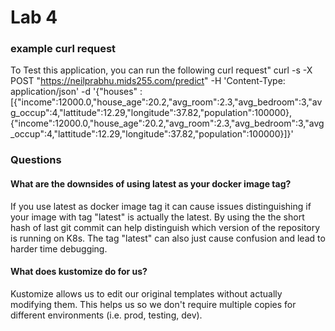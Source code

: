 # Lab 4

### example curl request
To Test this application, you can run the following curl request"
curl -s -X POST "https://neilprabhu.mids255.com/predict" -H 'Content-Type: application/json' -d '{"houses" : [{"income":12000.0,"house_age":20.2,"avg_room":2.3,"avg_bedroom":3,"avg_occup":4,"lattitude":12.29,"longitude":37.82,"population":100000},{"income":12000.0,"house_age":20.2,"avg_room":2.3,"avg_bedroom":3,"avg_occup":4,"lattitude":12.29,"longitude":37.82,"population":100000}]}'


### Questions

#### What are the downsides of using latest as your docker image tag?
If you use latest as docker image tag it can cause issues distinguishing if your image with tag "latest" is actually the latest. By using the
the short hash of last git commit can help distinguish which version of the repository is running on K8s. The tag "latest" can also just cause confusion and lead to harder time debugging.

#### What does kustomize do for us?
Kustomize allows us to edit our original templates without actually modifying them. This helps us so we don't require multiple copies for different environments (i.e. prod, testing, dev).
